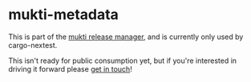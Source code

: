# mukti-metadata

This is part of the [mukti release manager](https://github.com/nextest-rs/mukti), and is currently only used by cargo-nextest.

This isn't ready for public consumption yet, but if you're interested in driving it forward please [get in touch](https://github.com/nextest-rs/mukti/issues/new)!
